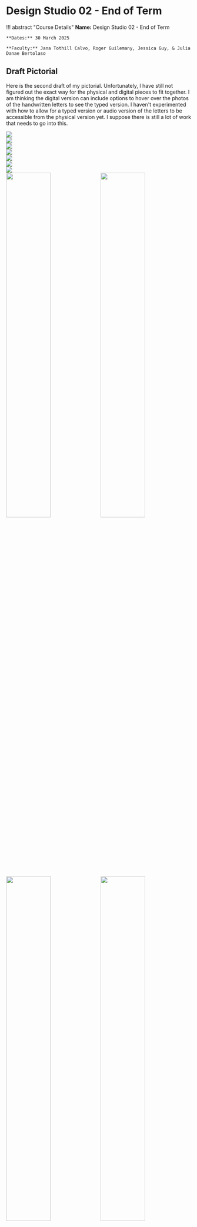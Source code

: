 # Design Studio 02 - End of Term

!!! abstract "Course Details"
    **Name:** Design Studio 02 - End of Term

    **Dates:** 30 March 2025  

    **Faculty:** Jana Tothill Calvo, Roger Guilemany, Jessica Guy, & Julia Danae Bertolaso

## Draft Pictorial 

Here is the second draft of my pictorial. Unfortunately, I have still not figured out the exact way for the physical and digital pieces to fit together. I am thinking the digital version can include options to hover over the photos of the handwritten letters to see the typed version. I haven't experimented with how to allow for a typed version or audio version of the letters to be accessible from the physical version yet. I suppose there is still a lot of work that needs to go into this.

<!-- Slideshow container -->
<div class="slideshow-container">

  <!-- Full-width images with number and caption text -->
  <div class="mySlides fade">
    <img src="../../../images/term2/designstudio/endOfTerm/IMG_5941.jpeg">
  </div>

  <div class="mySlides fade">
    <img src="../../../images/term2/designstudio/endOfTerm/IMG_5953.jpeg">
  </div>

  <div class="mySlides fade">
    <img src="../../../images/term2/designstudio/endOfTerm/IMG_5952.jpeg">
  </div>

  <div class="mySlides fade">
    <img src="../../../images/term2/designstudio/endOfTerm/IMG_5939.jpeg">
  </div>

  <div class="mySlides fade">
    <img src="../../../images/term2/designstudio/endOfTerm/IMG_5950.jpeg">
  </div>
  
  <div class="mySlides fade">
    <img src="../../../images/term2/designstudio/endOfTerm/IMG_5949.jpeg">
  </div>

  <div class="mySlides fade">
    <img src="../../../images/term2/designstudio/endOfTerm/IMG_5942.jpeg">
  </div>

  <div class="mySlides fade">
    <img src="../../../images/term2/designstudio/endOfTerm/IMG_5943.jpeg" style="width:49%">
    <img src="../../../images/term2/designstudio/endOfTerm/IMG_5944.jpeg" style="float:right;width:49%">
  </div>

  <div class="mySlides fade">
    <img src="../../../images/term2/designstudio/endOfTerm/IMG_5945.jpeg" style="width:49%">
    <img src="../../../images/term2/designstudio/endOfTerm/IMG_5946.jpeg" style="float:right;width:49%">
  </div>


  <!-- Next and previous buttons -->
  <a class="prev" onclick="plusSlides(-1)">&#10094;</a>
  <a class="next" onclick="plusSlides(1)">&#10095;</a>
</div>

<!-- The dots/circles -->
<div style="text-align:center">
  <span class="dot" onclick="currentSlide(1)"></span>
  <span class="dot" onclick="currentSlide(2)"></span>
  <span class="dot" onclick="currentSlide(3)"></span>
  <span class="dot" onclick="currentSlide(4)"></span>
  <span class="dot" onclick="currentSlide(5)"></span>
  <span class="dot" onclick="currentSlide(6)"></span>
  <span class="dot" onclick="currentSlide(7)"></span>
  <span class="dot" onclick="currentSlide(8)"></span>
  <span class="dot" onclick="currentSlide(9)"></span>
</div>

### The text of the letter:

Dear Reader, 

28 March 2025 

I hope you are doing well. I hope you aren’t thinking too much about the current state of affairs. I hope you are finding moments of quiet within the chaos, but just in case you aren’t, I’ve included in this letter to you, a map of my attempts to figure out how to stay hopeful amidst everything, how to take small steps towards a future I seek for myself, my community, and the world. 

Here’s the thing, dear reader, we live in a world that feels like it is in crisis, which can be overwhelming and scary. We also live in a world that has a lot of goodness and beauty, which can be hard to remember. In a world rushing towards climate catastrophe perpetrated by over-consumption, over-production, and massive amounts of waste, all driven by the constant drive for growth, finding pockets of hope may be a constant struggle. The climate emergency on its own would be enough for someone to lose that hope, but there are also so many other crises, from regional conflicts, resource inequalities, and loss of community support, to the tension between numbing ourselves to the suffering and bombarding ourselves with information specifically chosen by algorithms to keep us in a state of panic, despair, and division. So, dear reader, in the midst of all that, I hope you are able to intentionally focus smaller, on yourself and your community and the small impacts you can make to elevate the goodness that exists and to repair what you can. 

When I try to think about these things, I start with asking myself questions. So, for you, I will do the same. Where can we put our energy in this moment to supports us in keeping the hope alive, so that we can sustain the journey through the beautiful, messy adventure we call life? What actions can we take to foster kindness and support in our communities? The world is too big to address it all, so what can we do to have a meaningful, local impact? What existing efforts can be amplify?

Even these questions are maybe too big.I have found myself getting lost in them, getting stuck. So, to address that, I have attempted to take small, tentative steps towards testing my impact, my theories, my investigations. I invite you, dear reader, to do the same. I have provided a reflection of where my journey has taken me so far. Perhaps this map can guide both of us in our attempts to respond to the world’s challenges. 

So, dear reader, I hope this letter finds you well and if you choose to take up the mantel of adventurer on the journey with me, I hope that it reminds you to pause, take a deep breath, step back to examine your path. Take a look at where you have come from, where you are, where you are going, and who you are inviting to join you. 

I hope to have you along on my journey, adventurer, and I look forward to hearing about your endeavor if you are able to write me back. 

All the best, 

Lucretia Field 

### The text of the supplemental letters:

??? note "Find Your Community" 

    Dear Reader, 

	You are going to need support on this journey. If you are in a place where you have community, then you are already many steps ahead of where I was not long ago. This portion of my adventure began when I uprooted myself and moved to a place where I knew no one, struggle to speak the language, and had new habits and cultures to learn. I found that very hard and continue to struggle, but am making progress. So, dear reader, you will need to find your community or those who can support you along the path. 

	I suggest you start by finding someone who can connect you with someone who is on a journey tangential to yours. The trick then, is to have the courage to more deeply engage. It may be scary, but committing to making a strong connection is valuable and they can likely connect you to others. 

	Include this growing group in your adventure. Keeping them informed may feel like boasting, but most likely they are interested and may be able to provide you resources and support along the way. 

??? note "Dance a bit more"

    Dear Reader, 

	Sometimes you will need to rest and unwind with a side quest - it might be of greater significance than you thought at first. Sometimes you have to just enjoy what the world has to offer - to shift focus to embracing the music of it all. Sometimes you gotta throw off the worries and just dance. Sometimes I lose the habit of dancing, distracted by the possibilities of a new adventure or overwhelmed by the things I am trying to do, at those times, I seek opportunities to reengage with the dance. 
	
	So, dear reader, this is your reminder to take breaks from the adventure to participate in what brings your soul joy. 

	Take the time to dance. Quiet your thoughts and just move to music. Move with others. Once you are refreshed, try to look at things from a new perspective. Examine old patterns in new ways, with skills you’ve picked up on your journey and those you began equipped with. 
	
	Bring the excitement, joy, fluidity and music back into your practice, even if it feels tangential, it is likely more foundational than you think. 

??? note "Simplify your solutions" 

    Dear Reader, 

	You may, like me, often get caught up in the idea that you can change the world, that you can solve all the problems, that in a short amount of time you will be able to accomplish grand goals. At the beginning of our journey we were interested in focusing smaller, with yourself and local impact. So you will need to embrace small steps, they are as valuable as large ones. Things may not always feel complete or “good enough” and that is okay. This is an ongoing journey building upon itself and returning home often. 

	For me, dear reader, this has meant coming to terms with simplifying my ideas again and again. From a grand idea of collecting solar energy to extend my phone battery, I turned to a practice of care and habit changes. From an ambitious plan to test my networking skills, I settled for a basic prototype. These small adventures reminded me that a step along a path is valuable no matter how small it appears. Sometimes the smaller, less complex steps are even more valuable than the large leaps would be. 

	Dear adventurer, please remember to simplify. You are capable of great things, but they require small steps and consistent progress not giant bounds. 


    From a grand plan to test my networking skills, to ideas about sustainable energy collection to extend my phone battery, sometimes 

??? note "Redefine your goals & next steps" 

    Dear Reader,

	By now in your journey, you may be feeling confused, overwhelmed, or lost. Tune into the feeling of being lost, if you can. Sometimes following the confusion can lead you to another path. If you need a pause, please take one, please rest in the confusion and discomfort, but don’t get stuck there. You may fear you have lost the path, but the truth, dear reader, is there is that there is never only one path. It may be scary to remember, but you choose where you go. Perhaps you will make your own path. Please just remember that while the possibilities are endless, you only need to look at a cluster that might suit you. 

	If you are not stuck in confusion at this point, perhaps you are feeling inspired to run off in many different directions all at once. This is a very exciting! Please be sure to save enough energy and provisions to make it back home though. Focus on a task, a purpose, a single investigation can be valuable, but so can a scavenger hunt that runs around all over the place. I simply caution you to remember to pause and reflect on these new horizons. Explore and learn, do and create, test and experiment, but remember to take a deep breath and a moment of reflection. 

	So, when it comes time, redefine your trajectory and begin again. The adventure awaits! 


## Peer Interpretation  

What follows is my interpretation of the first draft pictorial by [David](https://davmdef.github.io/MDEFWEB/term2/01-desing-studio%20ll.html){:target="_blank"}. When I saw his draft, I wanted to highlight the multilayer visualization he is using. From what I know about his project, the idea of a welcoming group around a fire was the immediate visual that came to my mind. 

![Front Page of David's Pictorial Interpretation](../../../images/term2/designstudio/endOfTerm/IMG_5957.jpeg) 
![Inside of David's Pictorial Interpretation](../../../images/term2/designstudio/endOfTerm/IMG_5958.jpeg) 


## Images from Term 

### Photo 1 

![Mending Sense Initial Darning Patch Test](../../../images/term2/designstudio/mending/IMG_5739.jpeg) 

### Photo 2

![Dance visualization with shoes](../../../images/term2/hnmi/IMG_5678.jpeg)

### Photo 3

![Repair Party Card Game](../../../images/term2/designstudio/endOfTerm/game.jpeg)

### Photo 4 

![Patch LED Example](../../../images/term2/designstudio/endOfTerm/patch.jpeg)

### Photo 5 

![Mended jeans](../../../images/term2/designstudio/mending/IMG_5635.jpeg)


## Design Space Progression 

### Design Space for Design Dialogue I (End of Term 1)
![Design Space 06](../../images/term1/designstudio/DesignSpaceOverview_06.png)

### Design Space with Term 2 and Community 
![Design Space 08](../../images/term2/designstudio/DesignSpaceOverview_08.png)

### Design Space for Design Dialogue II 
![Design Space 11](../../images/term2/designstudio/DesignSpaceOverview_11.png)

## Audio Reflection 

Below is my audio reflection for the end of term 2. 

<br>
<figure markdown="span">
    <audio controls src="../../../audio/DesignStudioReflection_EndTerm2.mp3"></audio>
</figure>
